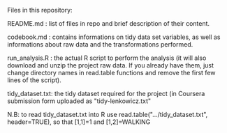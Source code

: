 Files in this repository:

README.md : list of files in repo and brief description of their content.

codebook.md : contains informations on tidy data set variables, as well as informations about raw data and the transformations performed.

run\_analysis.R : the actual R script to perform the analysis (it will also download and unzip the project raw data. If you already have them, just change directory names in read.table functions and remove the first few lines of the script).

tidy\_dataset.txt: the tidy dataset required for the project (in Coursera submission form uploaded as "tidy-lenkowicz.txt"



N.B: to read tidy_dataset.txt into R use read.table(".../tidy_dataset.txt", header=TRUE), so that [1,1]=1 and [1,2]=WALKING
